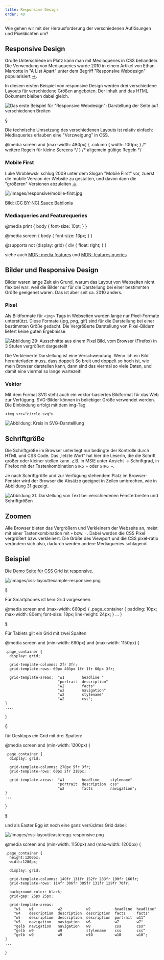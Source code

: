 ```yaml
---
title: Responsive Design
order: 40
---
```


Wie gehen wir mit der Herausforderung der verschiedenen 
Auflösungen und Pixeldichten um?

## Responsive Design

Große Unterschiede im Platz kann man mit Mediaqueries in CSS behandeln. Die Verwendung von Mediaqueries wurde 2010 in einem Artikel von Ethan Marcotte in "A List Apart" unter dem Begriff "Responsive Webdesign" popularisiert [&rarr;](http://www.alistapart.com/articles/responsive-web-design/).

In diesem ersten Beispiel von responsive Design werden drei verschiedene Layouts
für verschiedene Größen angeboten. Der Inhalt und das HTML Dokument bleiben dabei gleich.

![Das erste Beispiel für "Responsive Webdesign": Darstellung der Seite auf verschiedenen Breiten](/images/css-layout/responsive.png)

§

Die technische Umsetzung des verschiedenen Layouts ist relativ einfach: Mediaqueries erlauben eine "Verzweigung" in CSS.

<css caption="CSS mit Mediaqueries">
@media screen and (max-width: 480px) {
  .column {
    width: 100px;
  }
  /* weitere Regeln für kleine Screens */
}
/* allgemein gültige Regeln */
</css>

### Mobile First

Luke Wroblewski schlug 2009 unter dem Slogan "Mobile First" vor, zuerst die mobile Version der Website zu gestalten, und davon dann die "größeren" Versionen abzuleiten [&rarr;](http://www.lukew.com/ff/entry.asp?933).

![/images/responsive/mobile-first.jpg](/images/responsive/mobile-first.jpg)

[Bild: (CC BY-NC) Sauce Babilonia](https://www.flickr.com/photos/saucef/7184615025)


### Mediaqueries and Featurequeries

<css caption="CSS Medaqueries Beispiel">
@media print {
  body { font-size: 10pt; }
}

@media screen {
  body { font-size: 13px; }
}  

@supports not (display: grid) {
  div {
    float: right;
  }
}
</css>

siehe auch [MDN: media features](https://developer.mozilla.org/en-US/docs/Web/CSS/Media_Queries/Using_media_queries#Media_features) und [MDN: features queries](https://developer.mozilla.org/en-US/docs/Web/CSS/@supports)



## Bilder und Responsive Design

Bilder waren lange Zeit ein Grund, warum das Layout von Webseiten nicht flexibel war: weil die Bilder nur für die Darstellung bei einer bestimmten Größe geeigenet waren. Das ist aber seit ca. 2010 anders.

### Pixel

Als Bildformate für `<img>` Tags in Webseiten wurden lange nur Pixel-Formate unterstützt. Diese Formate (jpg, png, gif) sind  für die Darstellung bei einer bestimmten Größe gedacht. Die Vergrößerte Darstellung von Pixel-Bildern liefert keine guten Ergebnisse:

![Abbildung 29: Ausschnitte aus einem Pixel Bild, vom Browser (Firefox) in 3 Stufen vergrößert dargestellt](/images/css-layout/pixel-image-zoom.png)

Die Verkleinerte Darstellung ist eine Verschwendung: Wenn ich ein Bild herunterladen muss, dass doppelt So breit und
doppelt so hoch ist, wie mein Browser darstellen kann, dann sind das viermal so viele Daten, und damit eine viermal
so lange wartezeit!

### Vektor

Mit dem Format SVG steht auch ein vektor-basiertes Bildformat für das Web zur Verfügung. SVG-Bilder können in beliebiger Größe verwendet werden. Die Einbindung erfolgt mit dem img-Tag:

    <img src="circle.svg">

![Abbildung: Kreis in SVG-Darstelllung](/images/circle.svg)

## Schriftgröße

Die Schriftgröße im Browser unterliegt nur bedingte der Kontrolle durch HTML und CSS Code. Das „letzte Wort“ hat hier die LeserIn, die die Schrift größer oder kleiner stellen kann. z.B. in MSIE unter Ansicht → Schriftgrad, in Firefox mit der Tastenkombination `STRG +` oder `STRG –`.

Je nach Schriftgröße und zur Verfügung stehendem Platz im Browser-Fenster wird der Browser die Absätze geeignet in Zeilen umbrechen, wie in Abbildung 31 gezeigt.

![Abbildung 31: Darstellung von Text bei verschiedenen Fensterbreiten und Schriftgrößen](/images/css-layout/zeilenumbruch.png)

## Zoomen

Alle Browser bieten das Vergrößern und Verkleinern der Webseite an,
meist mit einer Tastenkombination mit `+` bzw. `-`.
Dabei werden die CSS Pixel vergrößert bzw. verkleinert. Die Größe des
Viewport und die CSS pixel-ratio verändern sich also, dadurch werden
andere Mediaqueries schlagend.



## Beispiel

Die [Demo Seite für CSS Grid](/images/cssgrid/#!/responsive) ist responsive.

![/images/css-layout/example-responsive.png](/images/css-layout/example-responsive.png)

§

Für Smartphones ist kein Grid vorgesehen:

<css>
@media screen and (max-width: 660px)  {
  .page_container {
    padding: 10px;
    max-width: 80em;
    font-size: 18px;
    line-height: 24px;
  }
  ...
}
</css>

§

Für Tablets gilt ein Grid mit zwei Spalten:

<css>
@media screen and (min-width: 660px) and (max-width: 1150px)  {

    .page_container {
      display: grid;

      grid-template-columns: 2fr 3fr;
      grid-template-rows: 60px 403px 1fr 1fr 60px 3fr;

      grid-template-areas:  "w1        headline "
                            "portrait  description"
                            "w2        facts"
                            "w2        navigation"
                            "w2        stylename"
                            "w2        css";
    }
    ....
}
</css>

§

für Desktops ein Grid mit drei Spalten:

<css>
@media screen and (min-width: 1200px)  {

    .page_container {
      display: grid;

      grid-template-columns: 270px 5fr 3fr;
      grid-template-rows: 60px 2fr 210px;

      grid-template-areas:  "w1        headline     stylename"
                            "portrait  description  css"
                            "w2        facts        navigation";
    }
    ...
}
</css>


§

und als Easter Egg ist noch eine ganz verrücktes Grid dabei:

![/images/css-layout/easteregg-responsive.png](/images/css-layout/easteregg-responsive.png)

<css>
@media screen and (min-width: 1150px) and (max-width: 1200px) {

    .page_container {
      height:1200px;
      width:1200px;

      display: grid;

      grid-template-columns: 140fr 131fr 152fr 283fr 190fr 166fr;
      grid-template-rows: 114fr 306fr 305fr 131fr 129fr 70fr;

      background-color: black;
      grid-gap: 25px 25px;

      grid-template-areas:  
        "w1    w1           w2           w2           headline  headline"
        "w4    description  description  description  facts     facts"
        "w5    description  description  description  portrait  w11"
        "w5    navigation   navigation   w6           w7        w7"
        "gelb  navigation   navigation   w8           css       css"
        "gelb  w9           w9           stylename    css       css"
        "gelb  w9           w9           w10          w10       w10";
    }
    ...
}
</css>